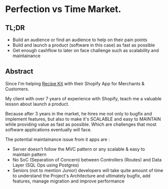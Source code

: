 # Perfection vs Time Market.

## TL;DR 
- Build an audience or find an audience to help on their pain points
- Build and launch a product (software in this case) as fast as possible
- Get enough cashflow to later on face challenge such as scalability and maintainance

## Abstract

Since I'm helping [Recipe Kit](https://getrecipekit.com/) with their Shopify App for Merchants & Customers.

My client with over 7 years of experience with Shopify, teach me a valuable lesson about launch a product.

Because after 3 years in the market, he hires me not only to bugfix and implement features, but also to make it's SCALABLE and easy to MAINTAIN while providing value as fast as possible. Which are challenges that most software applications eventually will face.

The potential maintainance issue from it apps are :
- Server doesn’t follow the MVC pattern or any scalable & easy to maintain pattern
- No SoC (Separation of Concern) between Controllers (Routes) and Data Layer (SQL Ops using Postgres)
- Seniors (not to mention Junior) developers will take quite amount of time to understand the Project's Architecture and ultimately bugfix, add features, manage migration and improve performance